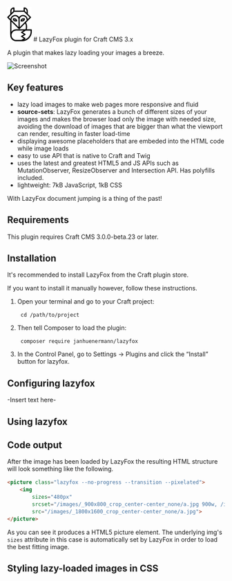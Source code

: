 <img src="resources/img/lazyfox-icon.png" height=80px>
# LazyFox plugin for Craft CMS 3.x

A plugin that makes lazy loading your images a breeze.

![Screenshot](resources/img/lazyfox-screencap.gif)

## Key features

- lazy load images to make web pages more responsive and fluid
- **source-sets**: LazyFox generates a bunch of different sizes of your images and makes the browser load only the image with needed size, avoiding the download of images that are bigger than what the viewport can render, resulting in faster load-time 
- displaying awesome placeholders that are embeded into the HTML code while image loads
- easy to use API that is native to Craft and Twig
- uses the latest and greatest HTML5 and JS APIs such as MutationObserver, ResizeObserver and Intersection API. Has polyfills included.
- lightweight: 7kB JavaScript, 1kB CSS

With LazyFox document jumping is a thing of the past!

## Requirements

This plugin requires Craft CMS 3.0.0-beta.23 or later.

## Installation

It's recommended to install LazyFox from the Craft plugin store.

If you want to install it manually however, follow these instructions.

1. Open your terminal and go to your Craft project:

        cd /path/to/project

2. Then tell Composer to load the plugin:

        composer require janhuenermann/lazyfox

3. In the Control Panel, go to Settings → Plugins and click the “Install” button for lazyfox.

## Configuring lazyfox

-Insert text here-

## Using lazyfox


## Code output

After the image has been loaded by LazyFox the resulting HTML structure will look something like the following.

```html 
<picture class="lazyfox --no-progress --transition --pixelated">
    <img 
    	sizes="480px" 
    	srcset="/images/_900x800_crop_center-center_none/a.jpg 900w, /images/_1800x1600_crop_center-center_none/a.jpg 1800w" 
    	src="/images/_1800x1600_crop_center-center_none/a.jpg">
</picture>
```

As you can see it produces a HTML5 picture element. The underlying img's `sizes` attribute in this case is automatically set by LazyFox in order to load the best fitting image.

## Styling lazy-loaded images in CSS
